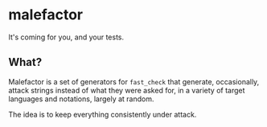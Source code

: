 # malefactor
It's coming for you, and your tests.

## What?
Malefactor is a set of generators for `fast_check` that generate, occasionally, attack strings instead of what they 
were asked for, in a variety of target languages and notations, largely at random.

The idea is to keep everything consistently under attack.
